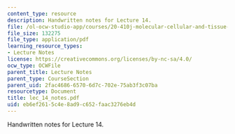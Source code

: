 ```yaml
---
content_type: resource
description: Handwritten notes for Lecture 14.
file: /ol-ocw-studio-app/courses/20-410j-molecular-cellular-and-tissue-biomechanics-be-410j-spring-2003/eb6ef2615c4e8ad9c652faac3276eb4d_lec_14_notes.pdf
file_size: 132275
file_type: application/pdf
learning_resource_types:
- Lecture Notes
license: https://creativecommons.org/licenses/by-nc-sa/4.0/
ocw_type: OCWFile
parent_title: Lecture Notes
parent_type: CourseSection
parent_uid: 2fac4686-6570-6d7c-702e-75ab3f3c07ba
resourcetype: Document
title: lec_14_notes.pdf
uid: eb6ef261-5c4e-8ad9-c652-faac3276eb4d
---
```

Handwritten notes for Lecture 14.